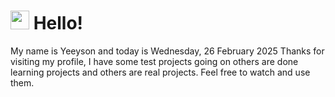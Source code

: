 <h1>
    <img src="https://emojis.slackmojis.com/emojis/images/1643510097/45343/hi.gif?1643510097" width="30"/> 
    Hello!
 </h1>
 <p>
    My name is Yeeyson and today is Wednesday, 26 February 2025
    Thanks for visiting my profile, I have some test projects going on others are done learning projects and others are real projects.
    Feel free to watch and use them.
 </p>